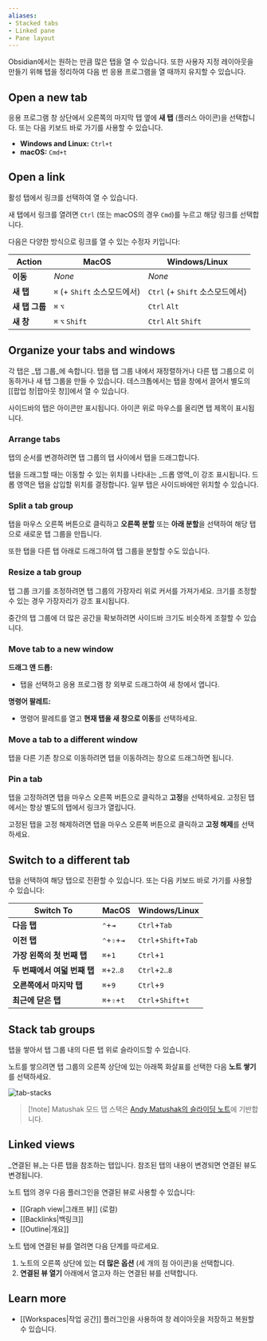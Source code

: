 ```yaml
---
aliases:
- Stacked tabs
- Linked pane
- Pane layout
---
```


Obsidian에서는 원하는 만큼 많은 탭을 열 수 있습니다. 또한 사용자 지정 레이아웃을 만들기 위해 탭을 정리하여 다음 번 응용 프로그램을 열 때까지 유지할 수 있습니다.

## Open a new tab

응용 프로그램 창 상단에서 오른쪽의 마지막 탭 옆에 **새 탭** (플러스 아이콘)을 선택합니다. 또는 다음 키보드 바로 가기를 사용할 수 있습니다.

- **Windows and Linux:** `Ctrl+t`
- **macOS:** `Cmd+t`

## Open a link

활성 탭에서 링크를 선택하여 열 수 있습니다.

새 탭에서 링크를 열려면 `Ctrl` (또는 macOS의 경우 `Cmd`)를 누르고 해당 링크를 선택합니다.

다음은 다양한 방식으로 링크를 열 수 있는 수정자 키입니다:


|Action|MacOS|Windows/Linux|
|---|---|---|
|**이동**|_None_|_None_|
|**새 탭**|`⌘` (+ `Shift` 소스모드에서)|`Ctrl` (+ `Shift` 소스모드에서)|
|**새 탭 그룹**|`⌘` `⌥`| `Ctrl` `Alt`|
|**새 창**|`⌘` `⌥` `Shift`|`Ctrl` `Alt` `Shift`|

## Organize your tabs and windows

각 탭은 _탭 그룹_에 속합니다. 탭을 탭 그룹 내에서 재정렬하거나 다른 탭 그룹으로 이동하거나 새 탭 그룹을 만들 수 있습니다. 데스크톱에서는 탭을 창에서 끌어서 별도의 [[팝업 창|팝아웃 창]]에서 열 수 있습니다.

사이드바의 탭은 아이콘만 표시됩니다. 아이콘 위로 마우스를 올리면 탭 제목이 표시됩니다.

### Arrange tabs

탭의 순서를 변경하려면 탭 그룹의 탭 사이에서 탭을 드래그합니다.

탭을 드래그할 때는 이동할 수 있는 위치를 나타내는 _드롭 영역_이 강조 표시됩니다. 드롭 영역은 탭을 삽입할 위치를 결정합니다. 일부 탭은 사이드바에만 위치할 수 있습니다.

### Split a tab group

탭을 마우스 오른쪽 버튼으로 클릭하고 **오른쪽 분할** 또는 **아래 분할**을 선택하여 해당 탭으로 새로운 탭 그룹을 만듭니다.

또한 탭을 다른 탭 아래로 드래그하여 탭 그룹을 분할할 수도 있습니다.

### Resize a tab group

탭 그룹 크기를 조정하려면 탭 그룹의 가장자리 위로 커서를 가져가세요. 크기를 조정할 수 있는 경우 가장자리가 강조 표시됩니다.

중간의 탭 그룹에 더 많은 공간을 확보하려면 사이드바 크기도 비슷하게 조절할 수 있습니다.

### Move tab to a new window

**드래그 앤 드롭:**

- 탭을 선택하고 응용 프로그램 창 외부로 드래그하여 새 창에서 엽니다.

**명령어 팔레트:**

- 명령어 팔레트를 열고 **현재 탭을 새 창으로 이동**를 선택하세요.

### Move a tab to a different window

탭을 다른 기존 창으로 이동하려면 탭을 이동하려는 창으로 드래그하면 됩니다.

### Pin a tab

탭을 고정하려면 탭을 마우스 오른쪽 버튼으로 클릭하고 **고정**을 선택하세요. 고정된 탭에서는 항상 별도의 탭에서 링크가 열립니다.

고정된 탭을 고정 해제하려면 탭을 마우스 오른쪽 버튼으로 클릭하고 **고정 해제**를 선택하세요.

## Switch to a different tab

탭을 선택하여 해당 탭으로 전환할 수 있습니다. 또는 다음 키보드 바로 가기를 사용할 수 있습니다:

| Switch To                 | MacOS            | Windows/Linux        |
|---------------------------|------------------|----------------------|
| **다음 탭**              | `⌃`+`⇥`         | `Ctrl`+`Tab`         |
| **이전 탭**          | `⌃`+`⇧`+`⇥`    | `Ctrl`+`Shift`+`Tab` |
| **가장 왼쪽의 첫 번째 탭** | `⌘`+`1`          | `Ctrl`+`1`           |
| **두 번째에서 여덟 번째 탭**        | `⌘`+`2`..`8`     | `Ctrl`+`2`..`8`      |
| **오른쪽에서 마지막 탭** | `⌘`+`9`          | `Ctrl`+`9`           |
| **최근에 닫은 탭**   | `⌘`+`⇧`+`t`     | `Ctrl`+`Shift`+`t`   |

## Stack tab groups

탭을 쌓아서 탭 그룹 내의 다른 탭 위로 슬라이드할 수 있습니다.

노트를 쌓으려면 탭 그룹의 오른쪽 상단에 있는 아래쪽 화살표를 선택한 다음 **노트 쌓기**를 선택하세요.

![tab-stacks](https://user-images.githubusercontent.com/693981/188205363-0f24b2a5-3706-4a8c-b38b-7a66baa68ce6.gif)

> [!note] Matushak 모드
> 탭 스택은 [Andy Matushak의 슬라이딩 노트](https://notes.andymatuschak.org/)에 기반합니다.

## Linked views

_연결된 뷰_는 다른 탭을 참조하는 탭입니다. 참조된 탭의 내용이 변경되면 연결된 뷰도 변경됩니다.

노트 탭의 경우 다음 플러그인을 연결된 뷰로 사용할 수 있습니다:

- [[Graph view|그래프 뷰]] (로컬)
- [[Backlinks|백링크]]
- [[Outline|개요]]

노트 탭에 연결된 뷰를 열려면 다음 단계를 따르세요.

1. 노트의 오른쪽 상단에 있는 **더 많은 옵션** (세 개의 점 아이콘)을 선택합니다.
2. **연결된 뷰 열기** 아래에서 열고자 하는 연결된 뷰를 선택합니다.

## Learn more

- [[Workspaces|작업 공간]] 플러그인을 사용하여 창 레이아웃을 저장하고 복원할 수 있습니다.
